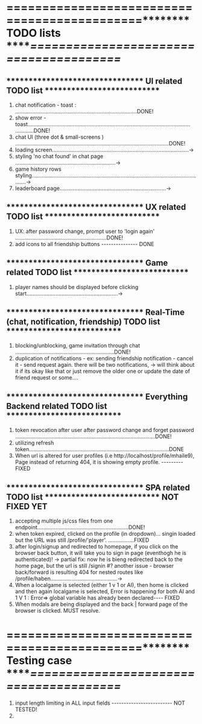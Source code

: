 
# ****=============================================************ TODO lists ***********=======================================*******

## ******************************* UI related TODO list **************************
1. chat notification - toast : ................................................................................DONE!
2. show error - toast........................................................................................................... ............DONE!
3. chat UI (three dot & small-screens ) .....................................................................................................DONE!
4. loading screen..........................................................................................->
5. styling 'no chat found' in chat page ..................................................................->
6. game history rows styling...................................................................................................................->
7. leaderboard page......................................................................->

## ******************************* UX related TODO list **************************
1. UX: after password change, prompt user to 'login again' ............................................................DONE!
2. add icons to all friendship buttons --------------- DONE

## ******************************* Game related TODO list **************************
1. player names should be displayed before clicking start............................................................-> 

## ******************************* Real-Time (chat, notification, friendship) TODO list **************************
1. blocking/unblocking, game invitation through chat .................................................................DONE!
2. duplication of notifications - ex: sending friendship notification - cancel it - send request again. there will be two notifications,
    -> will think about it if its okay like that or just remove the older one or update the date of friend request or some....

## ******************************* Everything Backend related TODO list **************************
1. token revocation after user after password change and forget password ............................................................................................DONE!
2. utilizing refresh token............................................................................................DONE
3. When url is altered for user profiles (i.e http://localhost/profile/mhaile9), Page instead of returning 404, it is showing empty profile. --------- FIXED

## ******************************* SPA related TODO list ************************** NOT FIXED YET
1. accepting multiple js/css files from one endpoint............................................................DONE!
2. when token expired, clicked on the profile (in dropdown)... singin loaded but the URL was still /profile/'player'. .................FIXED
3. after login/signup and redirected to homepage, if you click on the browser back button, it will take you to sign in page (eventhogh he is authenticated)!
  -> partial fix: now he is bieng redirected back to the home page, but the url is still /signin
  #? another issue - browser back/forward is resulting 404 for nested routes like /profile/haben............................................->
4. When a localgame is selected (either 1 v 1 or AI), then home is clicked and then again localgame is selected, Error is happening for both AI and 1 V 1 : Error=> global variable has already been declared---- FIXED
5. When modals are being displayed and the back | forward page of the browser is clicked. MUST resolve.


# ****=============================================************ Testing case ***********=======================================*******
1. input length limiting in ALL input fields ------------------------- NOT TESTED!
2. 